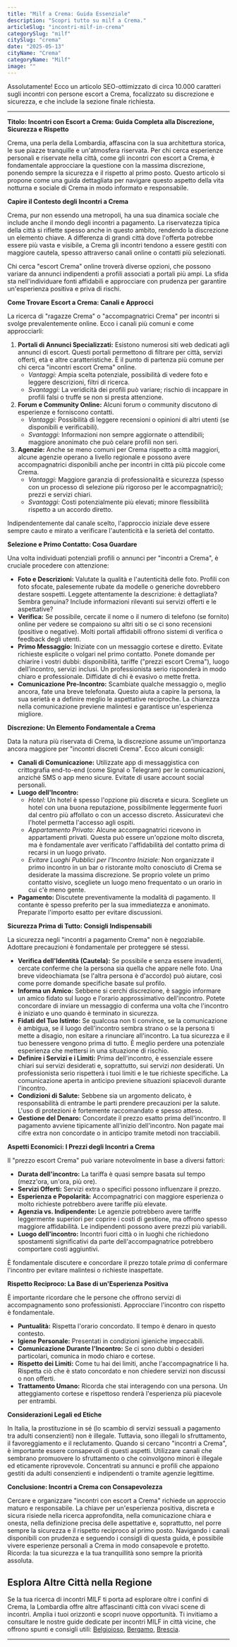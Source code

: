 ```yaml
---
title: "Milf a Crema: Guida Essenziale"
description: "Scopri tutto su milf a Crema."
articleSlug: "incontri-milf-in-crema" 
categorySlug: "milf"
citySlug: "crema"
date: "2025-05-13"
cityName: "Crema"
categoryName: "Milf"
image: ""
---
```


Assolutamente! Ecco un articolo SEO-ottimizzato di circa 10.000 caratteri sugli incontri con persone escort a Crema, focalizzato su discrezione e sicurezza, e che include la sezione finale richiesta.

---

**Titolo: Incontri con Escort a Crema: Guida Completa alla Discrezione, Sicurezza e Rispetto**

Crema, una perla della Lombardia, affascina con la sua architettura storica, le sue piazze tranquille e un'atmosfera riservata. Per chi cerca esperienze personali e riservate nella città, come gli incontri con escort a Crema, è fondamentale approcciare la questione con la massima discrezione, ponendo sempre la sicurezza e il rispetto al primo posto. Questo articolo si propone come una guida dettagliata per navigare questo aspetto della vita notturna e sociale di Crema in modo informato e responsabile.

**Capire il Contesto degli Incontri a Crema**

Crema, pur non essendo una metropoli, ha una sua dinamica sociale che include anche il mondo degli incontri a pagamento. La riservatezza tipica della città si riflette spesso anche in questo ambito, rendendo la discrezione un elemento chiave. A differenza di grandi città dove l'offerta potrebbe essere più vasta e visibile, a Crema gli incontri tendono a essere gestiti con maggiore cautela, spesso attraverso canali online o contatti più selezionati.

Chi cerca "escort Crema" online troverà diverse opzioni, che possono variare da annunci indipendenti a profili associati a portali più ampi. La sfida sta nell'individuare fonti affidabili e approcciare con prudenza per garantire un'esperienza positiva e priva di rischi.

**Come Trovare Escort a Crema: Canali e Approcci**

La ricerca di "ragazze Crema" o "accompagnatrici Crema" per incontri si svolge prevalentemente online. Ecco i canali più comuni e come approcciarli:

1.  **Portali di Annunci Specializzati:** Esistono numerosi siti web dedicati agli annunci di escort. Questi portali permettono di filtrare per città, servizi offerti, età e altre caratteristiche. È il punto di partenza più comune per chi cerca "incontri escort Crema" online.
    *   *Vantaggi:* Ampia scelta potenziale, possibilità di vedere foto e leggere descrizioni, filtri di ricerca.
    *   *Svantaggi:* La veridicità dei profili può variare; rischio di incappare in profili falsi o truffe se non si presta attenzione.
2.  **Forum e Community Online:** Alcuni forum o community discutono di esperienze e forniscono contatti.
    *   *Vantaggi:* Possibilità di leggere recensioni o opinioni di altri utenti (se disponibili e verificabili).
    *   *Svantaggi:* Informazioni non sempre aggiornate o attendibili; maggiore anonimato che può celare profili non seri.
3.  **Agenzie:** Anche se meno comuni per Crema rispetto a città maggiori, alcune agenzie operano a livello regionale e possono avere accompagnatrici disponibili anche per incontri in città più piccole come Crema.
    *   *Vantaggi:* Maggiore garanzia di professionalità e sicurezza (spesso con un processo di selezione più rigoroso per le accompagnatrici); prezzi e servizi chiari.
    *   *Svantaggi:* Costi potenzialmente più elevati; minore flessibilità rispetto a un accordo diretto.

Indipendentemente dal canale scelto, l'approccio iniziale deve essere sempre cauto e mirato a verificare l'autenticità e la serietà del contatto.

**Selezione e Primo Contatto: Cosa Guardare**

Una volta individuati potenziali profili o annunci per "incontri a Crema", è cruciale procedere con attenzione:

*   **Foto e Descrizioni:** Valutate la qualità e l'autenticità delle foto. Profili con foto sfocate, palesemente rubate da modelle o generiche dovrebbero destare sospetti. Leggete attentamente la descrizione: è dettagliata? Sembra genuina? Include informazioni rilevanti sui servizi offerti e le aspettative?
*   **Verifica:** Se possibile, cercate il nome o il numero di telefono (se fornito) online per vedere se compaiono su altri siti o se ci sono recensioni (positive o negative). Molti portali affidabili offrono sistemi di verifica o feedback degli utenti.
*   **Primo Messaggio:** Iniziate con un messaggio cortese e diretto. Evitate richieste esplicite o volgari nel primo contatto. Ponete domande per chiarire i vostri dubbi: disponibilità, tariffe ("prezzi escort Crema"), luogo dell'incontro, servizi inclusi. Un professionista serio risponderà in modo chiaro e professionale. Diffidate di chi è evasivo o mette fretta.
*   **Comunicazione Pre-Incontro:** Scambiate qualche messaggio o, meglio ancora, fate una breve telefonata. Questo aiuta a capire la persona, la sua serietà e a definire meglio le aspettative reciproche. La chiarezza nella comunicazione previene malintesi e garantisce un'esperienza migliore.

**Discrezione: Un Elemento Fondamentale a Crema**

Data la natura più riservata di Crema, la discrezione assume un'importanza ancora maggiore per "incontri discreti Crema". Ecco alcuni consigli:

*   **Canali di Comunicazione:** Utilizzate app di messaggistica con crittografia end-to-end (come Signal o Telegram) per le comunicazioni, anziché SMS o app meno sicure. Evitate di usare account social personali.
*   **Luogo dell'Incontro:**
    *   *Hotel:* Un hotel è spesso l'opzione più discreta e sicura. Scegliete un hotel con una buona reputazione, possibilmente leggermente fuori dal centro più affollato o con un accesso discreto. Assicuratevi che l'hotel permetta l'accesso agli ospiti.
    *   *Appartamento Privato:* Alcune accompagnatrici ricevono in appartamenti privati. Questa può essere un'opzione molto discreta, ma è fondamentale aver verificato l'affidabilità del contatto prima di recarsi in un luogo privato.
    *   *Evitare Luoghi Pubblici per l'Incontro Iniziale:* Non organizzate il primo incontro in un bar o ristorante molto conosciuto di Crema se desiderate la massima discrezione. Se proprio volete un primo contatto visivo, scegliete un luogo meno frequentato o un orario in cui c'è meno gente.
*   **Pagamento:** Discutete preventivamente la modalità di pagamento. Il contante è spesso preferito per la sua immediatezza e anonimato. Preparate l'importo esatto per evitare discussioni.

**Sicurezza Prima di Tutto: Consigli Indispensabili**

La sicurezza negli "incontri a pagamento Crema" non è negoziabile. Adottare precauzioni è fondamentale per proteggere sé stessi.

*   **Verifica dell'Identità (Cautela):** Se possibile e senza essere invadenti, cercate conferme che la persona sia quella che appare nelle foto. Una breve videochiamata (se l'altra persona è d'accordo) può aiutare, così come porre domande specifiche basate sul profilo.
*   **Informa un Amico:** Sebbene si cerchi discrezione, è saggio informare un amico fidato sul luogo e l'orario approssimativo dell'incontro. Potete concordare di inviare un messaggio di conferma una volta che l'incontro è iniziato e uno quando è terminato in sicurezza.
*   **Fidati del Tuo Istinto:** Se qualcosa non ti convince, se la comunicazione è ambigua, se il luogo dell'incontro sembra strano o se la persona ti mette a disagio, non esitare a rinunciare all'incontro. La tua sicurezza e il tuo benessere vengono prima di tutto. È meglio perdere una potenziale esperienza che mettersi in una situazione di rischio.
*   **Definire i Servizi e i Limiti:** Prima dell'incontro, è essenziale essere chiari sui servizi desiderati e, soprattutto, sui servizi *non* desiderati. Un professionista serio rispetterà i tuoi limiti e le tue richieste specifiche. La comunicazione aperta in anticipo previene situazioni spiacevoli durante l'incontro.
*   **Condizioni di Salute:** Sebbene sia un argomento delicato, è responsabilità di entrambe le parti prendere precauzioni per la salute. L'uso di protezioni è fortemente raccomandato e spesso atteso.
*   **Gestione del Denaro:** Concordate il prezzo esatto prima dell'incontro. Il pagamento avviene tipicamente all'inizio dell'incontro. Non pagate mai cifre extra non concordate o in anticipo tramite metodi non tracciabili.

**Aspetti Economici: I Prezzi degli Incontri a Crema**

Il "prezzo escort Crema" può variare notevolmente in base a diversi fattori:

*   **Durata dell'incontro:** La tariffa è quasi sempre basata sul tempo (mezz'ora, un'ora, più ore).
*   **Servizi Offerti:** Servizi extra o specifici possono influenzare il prezzo.
*   **Esperienza e Popolarità:** Accompagnatrici con maggiore esperienza o molto richieste potrebbero avere tariffe più elevate.
*   **Agenzia vs. Indipendente:** Le agenzie potrebbero avere tariffe leggermente superiori per coprire i costi di gestione, ma offrono spesso maggiore affidabilità. Le indipendenti possono avere prezzi più variabili.
*   **Luogo dell'incontro:** Incontri fuori città o in luoghi che richiedono spostamenti significativi da parte dell'accompagnatrice potrebbero comportare costi aggiuntivi.

È fondamentale discutere e concordare il prezzo totale *prima* di confermare l'incontro per evitare malintesi o richieste inaspettate.

**Rispetto Reciproco: La Base di un'Esperienza Positiva**

È importante ricordare che le persone che offrono servizi di accompagnamento sono professionisti. Approcciare l'incontro con rispetto è fondamentale.

*   **Puntualità:** Rispetta l'orario concordato. Il tempo è denaro in questo contesto.
*   **Igiene Personale:** Presentati in condizioni igieniche impeccabili.
*   **Comunicazione Durante l'Incontro:** Se ci sono dubbi o desideri particolari, comunica in modo chiaro e cortese.
*   **Rispetto dei Limiti:** Come tu hai dei limiti, anche l'accompagnatrice li ha. Rispetta ciò che è stato concordato e non chiedere servizi non discussi o non offerti.
*   **Trattamento Umano:** Ricorda che stai interagendo con una persona. Un atteggiamento cortese e rispettoso renderà l'esperienza più piacevole per entrambi.

**Considerazioni Legali ed Etiche**

In Italia, la prostituzione in sé (lo scambio di servizi sessuali a pagamento tra adulti consenzienti) non è illegale. Tuttavia, sono illegali lo sfruttamento, il favoreggiamento e il reclutamento. Quando si cercano "incontri a Crema", è importante essere consapevoli di questi aspetti. Utilizzare canali che sembrano promuovere lo sfruttamento o che coinvolgono minori è illegale ed eticamente riprovevole. Concentrati su annunci e profili che appaiono gestiti da adulti consenzienti e indipendenti o tramite agenzie legittime.

**Conclusione: Incontri a Crema con Consapevolezza**

Cercare e organizzare "incontri con escort a Crema" richiede un approccio maturo e responsabile. La chiave per un'esperienza positiva, discreta e sicura risiede nella ricerca approfondita, nella comunicazione chiara e onesta, nella definizione precisa delle aspettative e, soprattutto, nel porre sempre la sicurezza e il rispetto reciproco al primo posto. Navigando i canali disponibili con prudenza e seguendo i consigli di questa guida, è possibile vivere esperienze personali a Crema in modo consapevole e protetto. Ricorda: la tua sicurezza e la tua tranquillità sono sempre la priorità assoluta.

## Esplora Altre Città nella Regione

Se la tua ricerca di incontri MILF ti porta ad esplorare oltre i confini di Crema, la Lombardia offre altre affascinanti città con vivaci scene di incontri. Amplia i tuoi orizzonti e scopri nuove opportunità. Ti invitiamo a consultare le nostre guide dedicate per incontri MILF in città vicine, che offrono spunti e consigli utili: [Belgioioso](/belgioioso/milf/incontri-milf-in-belgioioso), [Bergamo](/bergamo/milf/incontri-milf-in-bergamo), [Brescia](/brescia/milf/incontri-milf-in-brescia).

---
